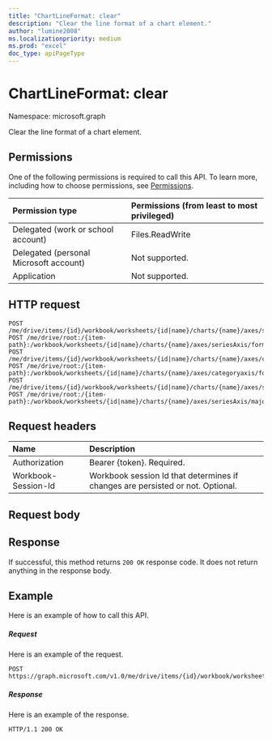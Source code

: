 ```yaml
---
title: "ChartLineFormat: clear"
description: "Clear the line format of a chart element."
author: "lumine2008"
ms.localizationpriority: medium
ms.prod: "excel"
doc_type: apiPageType
---
```


# ChartLineFormat: clear

Namespace: microsoft.graph

Clear the line format of a chart element.
## Permissions
One of the following permissions is required to call this API. To learn more, including how to choose permissions, see [Permissions](/graph/permissions-reference).

|Permission type      | Permissions (from least to most privileged)              |
|:--------------------|:---------------------------------------------------------|
|Delegated (work or school account) | Files.ReadWrite    |
|Delegated (personal Microsoft account) | Not supported.    |
|Application | Not supported. |

## HTTP request
<!-- { "blockType": "ignored" } -->
```http
POST /me/drive/items/{id}/workbook/worksheets/{id|name}/charts/{name}/axes/seriesAxis/format/line/clear
POST /me/drive/root:/{item-path}:/workbook/worksheets/{id|name}/charts/{name}/axes/seriesAxis/format/line/clear
POST /me/drive/items/{id}/workbook/worksheets/{id|name}/charts/{name}/axes/categoryaxis/format/line/clear
POST /me/drive/root:/{item-path}:/workbook/worksheets/{id|name}/charts/{name}/axes/categoryaxis/format/line/clear
POST /me/drive/items/{id}/workbook/worksheets/{id|name}/charts/{name}/axes/seriesAxis/majorgridlines/format/line/clear
POST /me/drive/root:/{item-path}:/workbook/worksheets/{id|name}/charts/{name}/axes/seriesAxis/majorgridlines/format/line/clear

```
## Request headers
| Name       | Description|
|:---------------|:----------|
| Authorization  | Bearer {token}. Required. |
| Workbook-Session-Id  | Workbook session Id that determines if changes are persisted or not. Optional.|

## Request body

## Response

If successful, this method returns `200 OK` response code. It does not return anything in the response body.

## Example
Here is an example of how to call this API.
##### Request
Here is an example of the request.

<!-- {
  "blockType": "request",
  "name": "chartlineformat_clear"
}-->
```http
POST https://graph.microsoft.com/v1.0/me/drive/items/{id}/workbook/worksheets/{id|name}/charts/{name}/axes/seriesAxis/format/line/clear
```
##### Response

Here is an example of the response. 
<!-- {
  "blockType": "response",
  "truncated": true
} -->
```http
HTTP/1.1 200 OK
```

<!-- uuid: 8fcb5dbc-d5aa-4681-8e31-b001d5168d79
2015-10-25 14:57:30 UTC -->
<!-- {
  "type": "#page.annotation",
  "description": "ChartLineFormat: clear",
  "keywords": "",
  "section": "documentation",
  "tocPath": "",
  "suppressions": [
  ]
}-->

